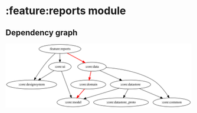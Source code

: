# :feature:reports module
## Dependency graph
![Dependency graph](../../docs/images/graphs/dep_graph_feature_reports.svg)
